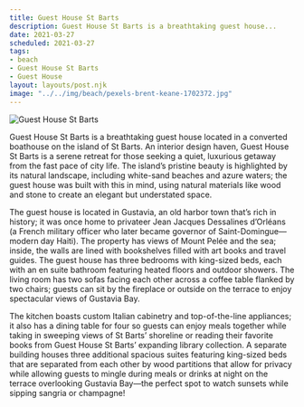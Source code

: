 ```yaml
---
title: Guest House St Barts
description: Guest House St Barts is a breathtaking guest house...
date: 2021-03-27
scheduled: 2021-03-27
tags:
- beach
- Guest House St Barts
- Guest House
layout: layouts/post.njk
image: "../../img/beach/pexels-brent-keane-1702372.jpg"
---
```


![Guest House St Barts](../../img/beach/pexels-brent-keane-1702372.jpg)

Guest House St Barts is a breathtaking guest house located in a converted boathouse on the island of St Barts. An interior design haven, Guest House St Barts is a serene retreat for those seeking a quiet, luxurious getaway from the fast pace of city life. The island’s pristine beauty is highlighted by its natural landscape, including white-sand beaches and azure waters; the guest house was built with this in mind, using natural materials like wood and stone to create an elegant but understated space.

The guest house is located in Gustavia, an old harbor town that’s rich in history; it was once home to privateer Jean Jacques Dessalines d’Orléans (a French military officer who later became governor of Saint-Domingue—modern day Haiti). The property has views of Mount Pelée and the sea; inside, the walls are lined with bookshelves filled with art books and travel guides. The guest house has three bedrooms with king-sized beds, each with an en suite bathroom featuring heated floors and outdoor showers. The living room has two sofas facing each other across a coffee table flanked by two chairs; guests can sit by the fireplace or outside on the terrace to enjoy spectacular views of Gustavia Bay.

The kitchen boasts custom Italian cabinetry and top-of-the-line appliances; it also has a dining table for four so guests can enjoy meals together while taking in sweeping views of St Barts’ shoreline or reading their favorite books from Guest House St Barts’ expanding library collection. A separate building houses three additional spacious suites featuring king-sized beds that are separated from each other by wood partitions that allow for privacy while allowing guests to mingle during meals or drinks at night on the terrace overlooking Gustavia Bay—the perfect spot to watch sunsets while sipping sangria or champagne!